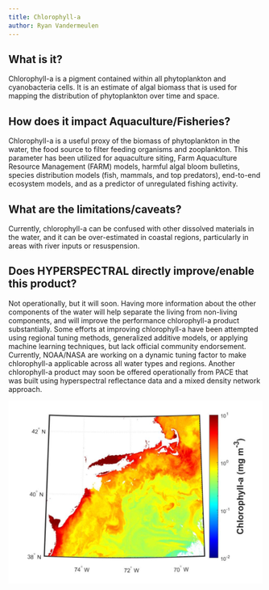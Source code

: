 ```yaml
---
title: Chlorophyll-a
author: Ryan Vandermeulen
---
```


## What is it?

Chlorophyll-a is a pigment contained within all phytoplankton and cyanobacteria cells. It is an
estimate of algal biomass that is used for mapping the distribution of phytoplankton over time
and space.

## How does it impact Aquaculture/Fisheries?

Chlorophyll-a is a useful proxy of the biomass of phytoplankton in the water, the food source to
filter feeding organisms and zooplankton. This parameter has been utilized for aquaculture siting,
Farm Aquaculture Resource Management (FARM) models, harmful algal bloom bulletins, species
distribution models (fish, mammals, and top predators), end-to-end ecosystem models, and as a
predictor of unregulated fishing activity.

## What are the limitations/caveats?

Currently, chlorophyll-a can be confused with other dissolved materials in the water, and it can
be over-estimated in coastal regions, particularly in areas with river inputs or resuspension.

## Does HYPERSPECTRAL directly improve/enable this product?

Not operationally, but it will soon. Having more information about the other components of the
water will help separate the living from non-living components, and will improve the performance
chlorophyll-a product substantially. Some efforts at improving chlorophyll-a have been attempted
using regional tuning methods, generalized additive models, or applying machine learning
techniques, but lack official community endorsement. Currently, NOAA/NASA are working on a
dynamic tuning factor to make chlorophyll-a applicable across all water types and regions.
Another chlorophyll-a product may soon be offered operationally from PACE that was built using
hyperspectral reflectance data and a mixed density network approach.

![](images/chloro-a.png)